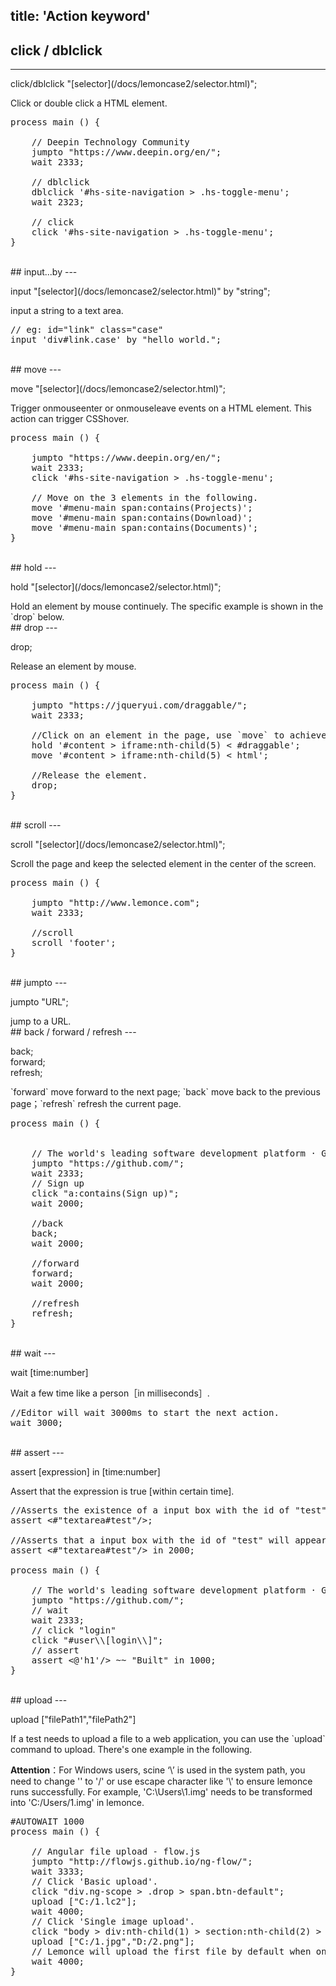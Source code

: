 title: 'Action keyword'
---

## click / dblclick
---
<p class="alert alert-warning">click/dblclick "[selector](/docs/lemoncase2/selector.html)";</p>
Click or double click a HTML element.

<pre class='sublemon'>
process main () {
    
    // Deepin Technology Community
	jumpto "https://www.deepin.org/en/";
	wait 2333;

	// dblclick
	dblclick '#hs-site-navigation > .hs-toggle-menu';
	wait 2323;
	
	// click
	click '#hs-site-navigation > .hs-toggle-menu';
}</pre>

<br/>
## input...by
---
<p class="alert alert-warning">input "[selector](/docs/lemoncase2/selector.html)" by "string";</p>
input a string to a text area.

<pre class='sublemon'>
// eg: id="link" class="case" 
input 'div#link.case' by "hello world.";</pre>

<br/>
## move 
---
<p class="alert alert-warning">move "[selector](/docs/lemoncase2/selector.html)";</p>
Trigger onmouseenter or onmouseleave events on a HTML element. This action can trigger CSShover.

<pre class='sublemon'>
process main () {
    
	jumpto "https://www.deepin.org/en/";
	wait 2333;
	click '#hs-site-navigation > .hs-toggle-menu';
	
	// Move on the 3 elements in the following.
	move '#menu-main span:contains(Projects)';
	move '#menu-main span:contains(Download)';
	move '#menu-main span:contains(Documents)';
}</pre>

<br/>
## hold
---
<p class="alert alert-warning">hold "[selector](/docs/lemoncase2/selector.html)";</p>
Hold an element by mouse continuely. The specific example is shown in the `drop` below.

<br/>
## drop
---
<p class="alert alert-warning">drop;</p>
Release an element by mouse.

<pre class="sublemon">
process main () {

	jumpto "https://jqueryui.com/draggable/";
	wait 2333;
	
	//Click on an element in the page, use `move` to achieve drag and pointer movement.
    hold '#content > iframe:nth-child(5) < #draggable';
    move '#content > iframe:nth-child(5) < html';
    
    //Release the element.
    drop;
}</pre>

<br/>
## scroll
---
<p class="alert alert-warning">scroll "[selector](/docs/lemoncase2/selector.html)";</p>
Scroll the page and keep the selected element in the center of the screen.

<pre class="sublemon">
process main () {
  
	jumpto "http://www.lemonce.com";
	wait 2333;
	
	//scroll
	scroll 'footer';
}</pre>

<br/>
## jumpto
---
<p class="alert alert-warning">jumpto "URL";</p>
jump to a URL.

<br/>
## back / forward / refresh
---
<p class="alert alert-warning">back;<br/>forward;<br/>refresh;</p>
`forward` move forward to the next page; `back` move back to the previous page；`refresh` refresh the current page.

<pre class='sublemon'>
process main () {

	
	// The world's leading software development platform · GitHub
	jumpto "https://github.com/";
	wait 2333;
	// Sign up
	click "a:contains(Sign up)";
	wait 2000;
	
	//back
	back;
	wait 2000;
	
	//forward
	forward;
	wait 2000;

    //refresh
	refresh;
}</pre>

<br/>
## wait
---
<p class="alert alert-warning">wait [time:number]</p>
Wait a few time like a person［in milliseconds］.

<pre class='sublemon'>
//Editor will wait 3000ms to start the next action.
wait 3000;</pre>

<br/>
## assert
---
<p class="alert alert-warning">assert [expression] in [time:number]</p>
Assert that the expression is true [within certain time].

<pre class='sublemon'>
//Asserts the existence of a input box with the id of "test".
assert <#"textarea#test"/>;

//Asserts that a input box with the id of "test" will appear in 2 seconds.
assert <#"textarea#test"/> in 2000;

process main () {
    
	// The world's leading software development platform · GitHub
	jumpto "https://github.com/";
	// wait
	wait 2333;
	// click "login"
	click "#user\\[login\\]";
	// assert
	assert <@'h1'/> ~~ "Built" in 1000;
}</pre>

<br/>
## upload
---
<p class="alert alert-warning">upload ["filePath1","filePath2"]</p>
If a test needs to upload a file to a web application, you can use the `upload` command to upload. There's one example in the following.

**Attention**：For Windows users, scine ‘\’ is used in the system path, you need to change '\' to '/' or use escape character like '\\\' to ensure lemonce runs successfully. For example, 'C:\Users\1.img' needs to be transformed into 'C:/Users/1.img' in lemonce.
<pre class='sublemon'>
#AUTOWAIT 1000
process main () {

	// Angular file upload - flow.js
	jumpto "http://flowjs.github.io/ng-flow/";
	wait 3333;
	// Click 'Basic upload'.
	click "div.ng-scope > .drop > span.btn-default";
	upload ["C:/1.lc2"];
	wait 4000;
	// Click 'Single image upload'.
	click "body > div:nth-child(1) > section:nth-child(2) > div:nth-child(10) > div:nth-child(4) > span:nth-child(1)";
    upload ["C:/1.jpg","D:/2.png"];
	// Lemonce will upload the first file by default when only one file is supported.
    wait 4000;
}</pre>
